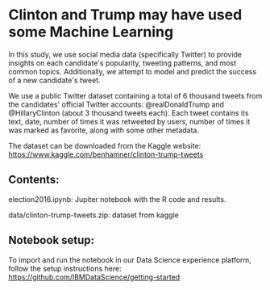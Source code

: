 # Clinton and Trump may have used some Machine Learning

In this study, we use social media data (specifically Twitter) to provide insights on each candidate's popularity, 
tweeting patterns, and most common topics. Additionally, we attempt to model and predict the success of a new candidate's tweet.

We use a public Twitter dataset containing a total of 6 thousand tweets from the candidates' official Twitter accounts:
@realDonaldTrump and @HillaryClinton (about 3 thousand tweets each). Each tweet contains its text, date, number of times it
was retweeted by users, number of times it was marked as favorite, along with some other metadata.

The dataset can be downloaded from the Kaggle website: 
https://www.kaggle.com/benhamner/clinton-trump-tweets

## Contents:

election2016.ipynb: Jupiter notebook with the R code and results.

data/clinton-trump-tweets.zip: dataset from kaggle

## Notebook setup:

To import and run the notebook in our Data Science experience platform, follow the setup instructions here:
https://github.com/IBMDataScience/getting-started
